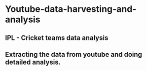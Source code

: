 # Youtube-data-harvesting-and-analysis

## IPL - Cricket teams data analysis

## Extracting the data from youtube and doing detailed analysis.

